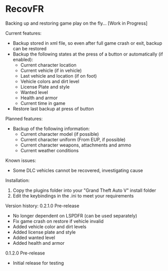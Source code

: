 # RecovFR
Backing up and restoring game play on the fly... [Work in Progress]

Current features:
- Backup stored in xml file, so even after full game crash or exit, backup can be restored
- Backup the following states at the press of a button or automatically (if enabled): 
  - Current character location
  - Current vehicle (if in vehicle)
  - Last vehicle and location (if on foot)
  - Vehicle colors and dirt level
  - License Plate and style
  - Wanted level
  - Health and armor
  - Current time in game
- Restore last backup at press of button

Planned features: 
- Backup of the following information: 
  - Current character model (if possible)
  - Current character uniform (From EUP, if possible)
  - Current character weapons, attachments and ammo
  - Current weather conditions 
  
Known issues: 
- Some DLC vehicles cannot be recovered, investigating cause

Installation: 
1. Copy the plugins folder into your "Grand Theft Auto V" install folder 
2. Edit the keybindings in the .ini to meet your requirements

Version history: 
0.2.1.0 Pre-release
- No longer dependent on LSPDFR (can be used separately)
- Fix game crash on restore if vehicle invalid
- Added vehicle color and dirt levels
- Added license plate and style
- Added wanted level
- Added health and armor

0.1.2.0 Pre-release
- Initial release for testing
